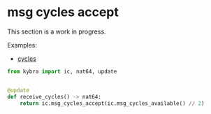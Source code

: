 # msg cycles accept

This section is a work in progress.

Examples:

-   [cycles](https://github.com/demergent-labs/kybra/tree/main/examples/cycles)

```python
from kybra import ic, nat64, update


@update
def receive_cycles() -> nat64:
    return ic.msg_cycles_accept(ic.msg_cycles_available() // 2)
```
